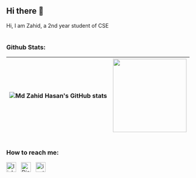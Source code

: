 ## Hi there 👋
Hi, I am Zahid, a 2nd year student of CSE
#

### Github Stats:

| <a><img align="center" src="https://github-readme-stats.vercel.app/api?username=zahid-ctrl&theme=nightowl&show_icons=true" alt="Md Zahid Hasan's GitHub stats" /></a> | <a><img height=195 align="center" src="https://github-readme-stats.vercel.app/api/top-langs?username=zahid-ctrl&layout=compact&langs_count=8&card_width=320&theme=nightowl" /></a> |
| ------------- | ------------- |

#
### How to reach me:
<a href="https://www.linkedin.com/in/md-zahid-hasan-2586972a8" target="_blank" rel="noopener noreferrer">
    <img align="left" alt="linkedin" width="26px" src="https://skillicons.dev/icons?i=linkedin" style="padding-right:10px;" />
</a>
<a href="https://discord.com/channels/@ha.san15" target="_blank" rel="noopener noreferrer">
    <img align="left" alt="Discord" width="26px" src="https://skillicons.dev/icons?i=discord" style="padding-right:10px;" />
</a>
<a href="https://www.instagram.com/za.hid_19/" target="_blank" rel="noopener noreferrer">
    <img align="left" alt="instagram" width="26px" src="https://skillicons.dev/icons?i=instagram" style="padding-right:10px;" />
</a>
